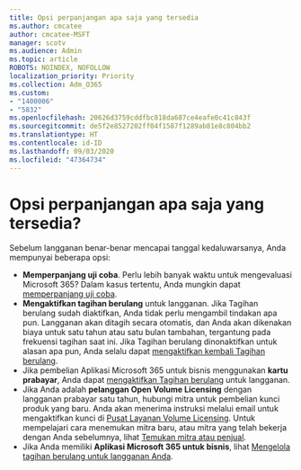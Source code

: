 ```yaml
---
title: Opsi perpanjangan apa saja yang tersedia
ms.author: cmcatee
author: cmcatee-MSFT
manager: scotv
ms.audience: Admin
ms.topic: article
ROBOTS: NOINDEX, NOFOLLOW
localization_priority: Priority
ms.collection: Adm_O365
ms.custom:
- "1400006"
- "5832"
ms.openlocfilehash: 20626d3759cddfbc818da687ce4eafe0c41c843f
ms.sourcegitcommit: de5f2e8527202ff04f1587f1289ab81e8c804bb2
ms.translationtype: HT
ms.contentlocale: id-ID
ms.lasthandoff: 09/03/2020
ms.locfileid: "47364734"
---
```

# <a name="what-are-my-options-to-extend"></a>Opsi perpanjangan apa saja yang tersedia?

Sebelum langganan benar-benar mencapai tanggal kedaluwarsanya, Anda mempunyai beberapa opsi:

- **Memperpanjang uji coba**.  Perlu lebih banyak waktu untuk mengevaluasi Microsoft 365? Dalam kasus tertentu, Anda mungkin dapat  [memperpanjang uji coba](https://docs.microsoft.com/microsoft-365/commerce/extend-your-trial).  
- **Mengaktifkan tagihan berulang** untuk langganan. Jika Tagihan berulang sudah diaktifkan, Anda tidak perlu mengambil tindakan apa pun. Langganan akan ditagih secara otomatis, dan Anda akan dikenakan biaya untuk satu tahun atau satu bulan tambahan, tergantung pada frekuensi tagihan saat ini. Jika Tagihan berulang dinonaktifkan untuk alasan apa pun, Anda selalu dapat  [mengaktifkan kembali Tagihan berulang](https://docs.microsoft.com/microsoft-365/commerce/subscriptions/renew-your-subscription).
- Jika pembelian Aplikasi Microsoft 365 untuk bisnis menggunakan  **kartu prabayar**, Anda dapat  [mengaktifkan Tagihan berulang](https://docs.microsoft.com/microsoft-365/commerce/subscriptions/renew-your-subscription)  untuk langganan.
- Jika Anda adalah  **pelanggan Open Volume Licensing**  dengan langganan prabayar satu tahun, hubungi mitra untuk pembelian kunci produk yang baru. Anda akan menerima instruksi melalui email untuk mengaktifkan kunci di  [Pusat Layanan Volume Licensing](https://go.microsoft.com/fwlink/p/?LinkID=282016). Untuk mempelajari cara menemukan mitra baru, atau mitra yang telah bekerja dengan Anda sebelumnya, lihat  [Temukan mitra atau penjual](https://docs.microsoft.com/microsoft-365/admin/manage/find-your-partner-or-reseller).
- Jika Anda memiliki  **Aplikasi Microsoft 365 untuk bisnis**, lihat  [Mengelola tagihan berulang untuk langganan Anda](https://docs.microsoft.com/microsoft-365/commerce/subscriptions/renew-your-subscription).
